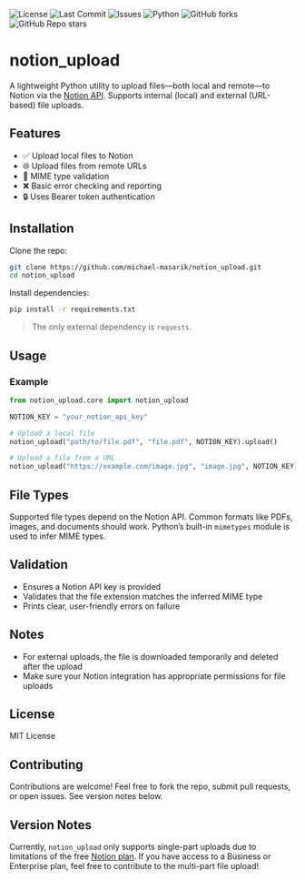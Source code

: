 ![License](https://img.shields.io/github/license/michael-masarik/notion_upload)
![Last Commit](https://img.shields.io/github/last-commit/michael-masarik/notion_upload)
![Issues](https://img.shields.io/github/issues/michael-masarik/notion_upload)
![Python](https://img.shields.io/badge/python-3.8%2B-blue)
![GitHub forks](https://img.shields.io/github/forks/michael-masarik/notion_upload?style=social)
![GitHub Repo stars](https://img.shields.io/github/stars/michael-masarik/notion_upload?style=social)

# notion_upload

A lightweight Python utility to upload files—both local and remote—to Notion via the [Notion API](https://developers.notion.com/). Supports internal (local) and external (URL-based) file uploads.

## Features

* ✅ Upload local files to Notion
* 🌐 Upload files from remote URLs
* 📁 MIME type validation
* ❌ Basic error checking and reporting
* 🔒 Uses Bearer token authentication



## Installation

Clone the repo:

```bash
git clone https://github.com/michael-masarik/notion_upload.git
cd notion_upload
```

Install dependencies:

```bash
pip install -r requirements.txt
```

> The only external dependency is `requests`.



## Usage

### Example

```python
from notion_upload.core import notion_upload

NOTION_KEY = "your_notion_api_key"

# Upload a local file
notion_upload("path/to/file.pdf", "file.pdf", NOTION_KEY).upload()

# Upload a file from a URL
notion_upload("https://example.com/image.jpg", "image.jpg", NOTION_KEY).upload()
```



## File Types

Supported file types depend on the Notion API. Common formats like PDFs, images, and documents should work. Python’s built-in `mimetypes` module is used to infer MIME types.



## Validation

* Ensures a Notion API key is provided
* Validates that the file extension matches the inferred MIME type
* Prints clear, user-friendly errors on failure



## Notes

* For external uploads, the file is downloaded temporarily and deleted after the upload
* Make sure your Notion integration has appropriate permissions for file uploads



## License

MIT License



## Contributing

Contributions are welcome! Feel free to fork the repo, submit pull requests, or open issues. See version notes below.



## Version Notes

Currently, `notion_upload` only supports single-part uploads due to limitations of the free [Notion plan](https://www.notion.com/pricing).
If you have access to a Business or Enterprise plan, feel free to contribute to the multi-part file upload!
